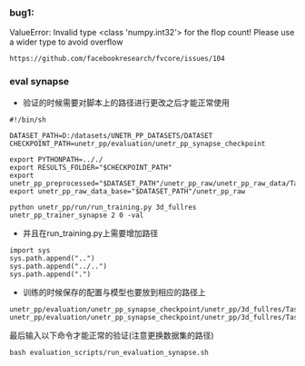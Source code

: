 ### bug1: 
ValueError: Invalid type <class 'numpy.int32'> for the flop count! Please use a wider type to avoid overflow
```
https://github.com/facebookresearch/fvcore/issues/104
```

### eval synapse
- 验证的时候需要对脚本上的路径进行更改之后才能正常使用
```
#!/bin/sh

DATASET_PATH=D:/datasets/UNETR_PP_DATASETS/DATASET
CHECKPOINT_PATH=unetr_pp/evaluation/unetr_pp_synapse_checkpoint

export PYTHONPATH=.././
export RESULTS_FOLDER="$CHECKPOINT_PATH"
export unetr_pp_preprocessed="$DATASET_PATH"/unetr_pp_raw/unetr_pp_raw_data/Task02_Synapse
export unetr_pp_raw_data_base="$DATASET_PATH"/unetr_pp_raw

python unetr_pp/run/run_training.py 3d_fullres unetr_pp_trainer_synapse 2 0 -val
```
- 并且在run_training.py上需要增加路径
```
import sys
sys.path.append("..")
sys.path.append("../..")
sys.path.append(".")
```
- 训练的时候保存的配置与模型也要放到相应的路径上
```
unetr_pp/evaluation/unetr_pp_synapse_checkpoint/unetr_pp/3d_fullres/Task002_Synapse/unetr_pp_trainer_synapse__unetr_pp_Plansv2.1/fold_0/model_final_checkpoint.model
unetr_pp/evaluation/unetr_pp_synapse_checkpoint/unetr_pp/3d_fullres/Task002_Synapse/unetr_pp_trainer_synapse__unetr_pp_Plansv2.1/fold_0/validation_raw/validation_args.json
```

最后输入以下命令才能正常的验证(注意更换数据集的路径)
```
bash evaluation_scripts/run_evaluation_synapse.sh
```




